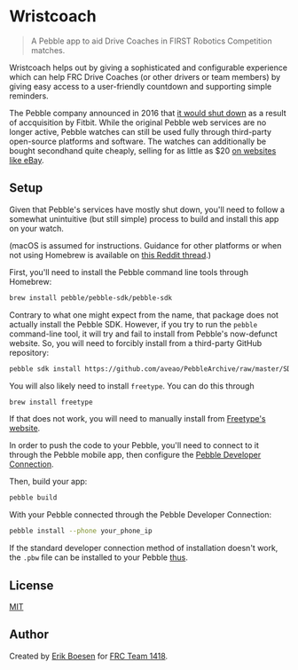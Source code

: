 # Wristcoach
> A Pebble app to aid Drive Coaches in FIRST Robotics Competition matches.

Wristcoach helps out by giving a sophisticated and configurable experience which can help FRC Drive Coaches (or other drivers or team members) by giving easy access to a user-friendly countdown and supporting simple reminders.

The Pebble company announced in 2016 that [it would shut down](https://techcrunch.com/2016/12/07/pebble-confirms-its-shutting-down-devs-and-software-going-to-fitbit/) as a result of accquisition by Fitbit. While the original Pebble web services are no longer active, Pebble watches can still be used fully through third-party open-source platforms and software. The watches can additionally be bought secondhand quite cheaply, selling for as little as $20 [on websites like eBay](https://www.ebay.com/sch/i.html?_nkw=pebble+watch&_sop=15).

## Setup
Given that Pebble's services have mostly shut down, you'll need to follow a somewhat unintuitive (but still simple) process to build and install this app on your watch.

(macOS is assumed for instructions. Guidance for other platforms or when not using Homebrew is available on [this Reddit thread](https://www.reddit.com/r/pebble/comments/9i9aqy/developing_for_pebble_without_cloudpebble_windows).)

First, you'll need to install the Pebble command line tools through Homebrew:
```sh
brew install pebble/pebble-sdk/pebble-sdk
```
Contrary to what one might expect from the name, that package does not actually install the Pebble SDK. However, if you try to run the `pebble` command-line tool, it will try and fail to install from Pebble's now-defunct website. So, you will need to forcibly install from a third-party GitHub repository:
```sh
pebble sdk install https://github.com/aveao/PebbleArchive/raw/master/SDKCores/sdk-core-4.3.tar.bz2
```

You will also likely need to install `freetype`. You can do this through
```sh
brew install freetype
```
If that does not work, you will need to manually install from [Freetype's website](https://www.freetype.org/download.html).

In order to push the code to your Pebble, you'll need to connect to it through the Pebble mobile app, then configure the [Pebble Developer Connection](https://developer.rebble.io/developer.pebble.com/guides/tools-and-resources/developer-connection/index.html).

Then, build your app:
```sh
pebble build
```

With your Pebble connected through the Pebble Developer Connection:
```sh
pebble install --phone your_phone_ip
```

If the standard developer connection method of installation doesn't work, the `.pbw` file can be installed to your Pebble [thus](https://www.youtube.com/watch?v=rTqPyec6EBo).

## License
[MIT](LICENSE)
## Author
Created by [Erik Boesen](https://github.com/ErikBoesen) for [FRC Team 1418](https://github.com/frc1418).
